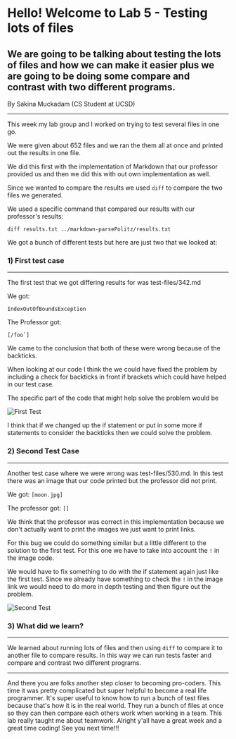 # Hello! Welcome to Lab 5 - Testing lots of files

## We are going to be talking about testing the lots of files and how we can make it easier plus we are going to be doing some compare and contrast with two different programs.

By Sakina Muckadam (CS Student at UCSD)

---

This week my lab group and I worked on trying to test several files in one go. 

We were given about 652 files and we ran the them all at once and printed out the results in one file. 

We did this first with the implementation of Markdown that our professor provided us and then we did this with out own implementation as well. 

Since we wanted to compare the results we used `diff` to compare the two files we generated. 

We used a specific command that compared our results with our professor's results:

```diff results.txt ../markdown-parsePolitz/results.txt```

We got a bunch of different tests but here are just two that we looked at:

### 1) First test case
---

The first test that we got differing results for was test-files/342.md

We got:

```IndexOutOfBoundsException```

The Professor got:

```[/foo`]```

We came to the conclusion that both of these were wrong because of the backticks. 

When looking at our code I think the we could have fixed the problem by including a check for backticks in front if brackets which could have helped in our test case. 

The specific part of the code that might help solve the problem would be

![First Test](first_test.png)

I think that if we changed up the if statement or put in some more if statements to consider the backticks then we could solve the problem. 

### 2) Second Test Case
---

Another test case where we were wrong was test-files/530.md.
In this test there was an image that our code printed but the professor did not print.

We got:
```[moon.jpg]```

The professor got:
```[]```

We think that the professor was correct in this implementation because we don't actually want to print the images we just want to print links.

For this bug we could do something similar but a little different to the solution to the first test. For this one we have to take into account the `!` in the image code. 

We would have to fix something to do with the if statement again just like the first test. Since we already have something to check the ```!``` in the image link we would need to do more in depth testing and then figure out the problem.

![Second Test](first_test.png)

### 3) What did we learn?
---

We learned about running lots of files and then using ```diff``` to compare it to another file to compare results. In this way we can run tests faster and compare and contrast two different programs. 

---
And there you are folks another step closer to becoming pro-coders.
This time it was pretty complicated but super helpful to become a real life programmer. It's super useful to know how to run a bunch of test files because that's how it is in the real world. They run a bunch of files at once so they can then compare each others work when working in a team. This lab really taught me about teamwork. Alright y'all have a great week and a great time coding! See you next time!!!